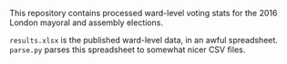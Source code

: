 This repository contains processed ward-level voting stats for the 2016 London
mayoral and assembly elections.

`results.xlsx` is the published ward-level data, in an awful
spreadsheet.
`parse.py` parses this spreadsheet to somewhat nicer CSV files.
